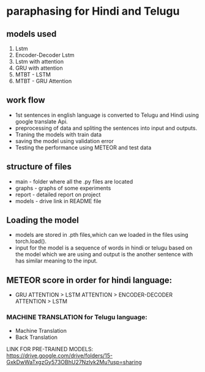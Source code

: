 # paraphasing for Hindi and Telugu
## models used
1. Lstm
1. Encoder-Decoder Lstm
2. Lstm with attention
4. GRU with attention
5. MTBT - LSTM
6. MTBT - GRU Attention

## work flow
* 1st sentences in english language is converted to Telugu and Hindi using google translate Api.
* preprocessing of data and spliting the sentences into input and outputs.
* Traning the models with train data
* saving the model using validation error
* Testing the performance using METEOR and test data
## structure of files
* main - folder where all the .py files are located
* graphs - graphs of some experiments
* report - detailed report on project
* models - drive link in README file

## Loading the model
* models are stored in .pth files,which can we loaded in the files using torch.load().
* input for the model is a sequence of words in hindi or telugu based on the model which we are using and output is the another sentence with has similar meaning to the input.

## METEOR score in order for hindi language: 
* GRU ATTENTION > LSTM ATTENTION > ENCODER-DECODER ATTENTION > LSTM

### MACHINE TRANSLATION for Telugu language:
* Machine Translation
* Back Translation

LINK FOR PRE-TRAINED MODELS:
https://drive.google.com/drive/folders/15-GxkDwWaTxgzGy573OBhU27Nzlyk2Mu?usp=sharing
